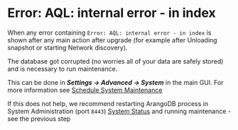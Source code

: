 # Error: AQL: internal error - in index

When any error containing `Error: AQL: internal error - in index` is
shown after any main action after upgrade (for example after Unloading
snapshot or starting Network discovery).

The database got corrupted (no worries all of your data are safely
stored) and is necessary to run maintenance.

This can be done in **_Settings → Advanced → System_** in the main GUI.
For more information see [Schedule System Maintenance](../../../../../IP_Fabric_GUI/settings/advanced/system/Schedule_System_Maintenance)

If this does not help, we recommend restarting ArangoDB process in
System Administration (port `8443`) [System Status](../../../../IP_Fabric_Settings/System_admin_UI/system_status.md) and
running maintenance - see the previous step
